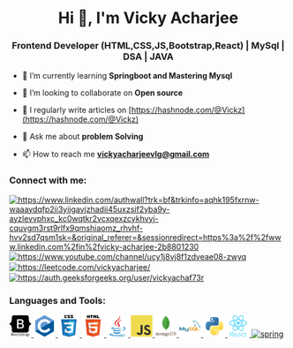 <h1 align="center">Hi 👋, I'm Vicky Acharjee</h1>
<h3 align="center">Frontend Developer (HTML,CSS,JS,Bootstrap,React) | MySql | DSA | JAVA</h3>

- 🌱 I’m currently learning **Springboot and Mastering Mysql**

- 👯 I’m looking to collaborate on **Open source**

- 📝 I regularly write articles on [https://hashnode.com/@Vickz](https://hashnode.com/@Vickz)

- 💬 Ask me about **problem Solving**

- 📫 How to reach me **vickyacharjeevlg@gmail.com**

<h3 align="left">Connect with me:</h3>
<p align="left">
<a href="https://linkedin.com/in/https://www.linkedin.com/authwall?trk=bf&trkinfo=aqhk195fxrnw-waaaydqfp2ii3yijgavjzhadii45uxzsif2yba9y-ayzlevvphxc_kc0wqtkr2vcxqexzcykhvyj-cquvgm3rst9rlfx9qmshiaomz_rhvhf-hvv2sd7qsm1sk=&original_referer=&sessionredirect=https%3a%2f%2fwww.linkedin.com%2fin%2fvicky-acharjee-2b8801230" target="blank"><img align="center" src="https://raw.githubusercontent.com/rahuldkjain/github-profile-readme-generator/master/src/images/icons/Social/linked-in-alt.svg" alt="https://www.linkedin.com/authwall?trk=bf&trkinfo=aqhk195fxrnw-waaaydqfp2ii3yijgavjzhadii45uxzsif2yba9y-ayzlevvphxc_kc0wqtkr2vcxqexzcykhvyj-cquvgm3rst9rlfx9qmshiaomz_rhvhf-hvv2sd7qsm1sk=&original_referer=&sessionredirect=https%3a%2f%2fwww.linkedin.com%2fin%2fvicky-acharjee-2b8801230" height="30" width="40" /></a>
<a href="https://www.youtube.com/c/https://www.youtube.com/channel/ucy1j8vj8f1zdveae08-zwyq" target="blank"><img align="center" src="https://raw.githubusercontent.com/rahuldkjain/github-profile-readme-generator/master/src/images/icons/Social/youtube.svg" alt="https://www.youtube.com/channel/ucy1j8vj8f1zdveae08-zwyq" height="30" width="40" /></a>
<a href="https://www.leetcode.com/https://leetcode.com/vickyacharjee/" target="blank"><img align="center" src="https://raw.githubusercontent.com/rahuldkjain/github-profile-readme-generator/master/src/images/icons/Social/leet-code.svg" alt="https://leetcode.com/vickyacharjee/" height="30" width="40" /></a>
<a href="https://auth.geeksforgeeks.org/user/https://auth.geeksforgeeks.org/user/vickyachaf73r" target="blank"><img align="center" src="https://raw.githubusercontent.com/rahuldkjain/github-profile-readme-generator/master/src/images/icons/Social/geeks-for-geeks.svg" alt="https://auth.geeksforgeeks.org/user/vickyachaf73r" height="30" width="40" /></a>
</p>

<h3 align="left">Languages and Tools:</h3>
<p align="left"> <a href="https://getbootstrap.com" target="_blank" rel="noreferrer"> <img src="https://raw.githubusercontent.com/devicons/devicon/master/icons/bootstrap/bootstrap-plain-wordmark.svg" alt="bootstrap" width="40" height="40"/> </a> <a href="https://www.cprogramming.com/" target="_blank" rel="noreferrer"> <img src="https://raw.githubusercontent.com/devicons/devicon/master/icons/c/c-original.svg" alt="c" width="40" height="40"/> </a> <a href="https://www.w3schools.com/css/" target="_blank" rel="noreferrer"> <img src="https://raw.githubusercontent.com/devicons/devicon/master/icons/css3/css3-original-wordmark.svg" alt="css3" width="40" height="40"/> </a> <a href="https://www.w3.org/html/" target="_blank" rel="noreferrer"> <img src="https://raw.githubusercontent.com/devicons/devicon/master/icons/html5/html5-original-wordmark.svg" alt="html5" width="40" height="40"/> </a> <a href="https://www.java.com" target="_blank" rel="noreferrer"> <img src="https://raw.githubusercontent.com/devicons/devicon/master/icons/java/java-original.svg" alt="java" width="40" height="40"/> </a> <a href="https://developer.mozilla.org/en-US/docs/Web/JavaScript" target="_blank" rel="noreferrer"> <img src="https://raw.githubusercontent.com/devicons/devicon/master/icons/javascript/javascript-original.svg" alt="javascript" width="40" height="40"/> </a> <a href="https://www.mongodb.com/" target="_blank" rel="noreferrer"> <img src="https://raw.githubusercontent.com/devicons/devicon/master/icons/mongodb/mongodb-original-wordmark.svg" alt="mongodb" width="40" height="40"/> </a> <a href="https://www.mysql.com/" target="_blank" rel="noreferrer"> <img src="https://raw.githubusercontent.com/devicons/devicon/master/icons/mysql/mysql-original-wordmark.svg" alt="mysql" width="40" height="40"/> </a> <a href="https://www.python.org" target="_blank" rel="noreferrer"> <img src="https://raw.githubusercontent.com/devicons/devicon/master/icons/python/python-original.svg" alt="python" width="40" height="40"/> </a> <a href="https://reactjs.org/" target="_blank" rel="noreferrer"> <img src="https://raw.githubusercontent.com/devicons/devicon/master/icons/react/react-original-wordmark.svg" alt="react" width="40" height="40"/> </a> <a href="https://spring.io/" target="_blank" rel="noreferrer"> <img src="https://www.vectorlogo.zone/logos/springio/springio-icon.svg" alt="spring" width="40" height="40"/> </a> </p>
